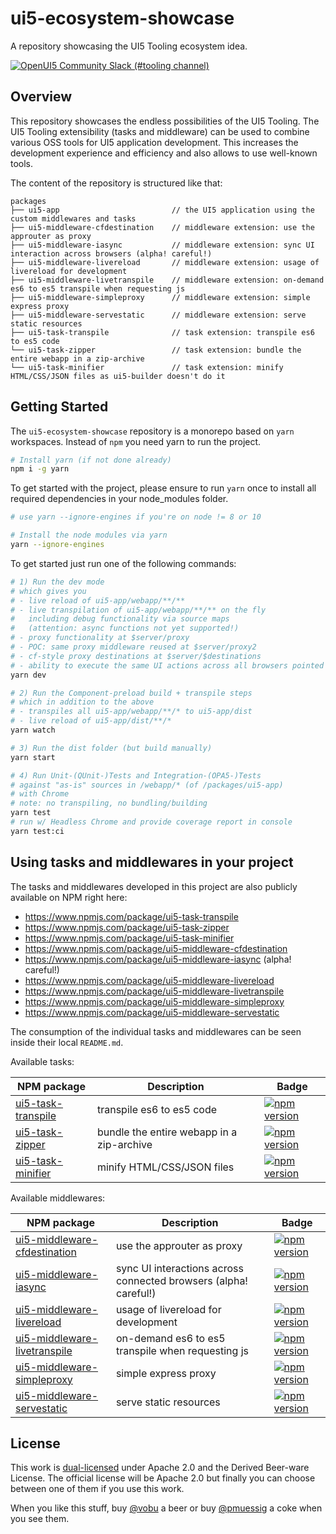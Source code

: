 # ui5-ecosystem-showcase

A repository showcasing the UI5 Tooling ecosystem idea.

[![OpenUI5 Community Slack (#tooling channel)](https://img.shields.io/badge/slack-join-44cc11.svg)](https://join-ui5-slack.herokuapp.com)

## Overview

This repository showcases the endless possibilities of the UI5 Tooling. The UI5 Tooling extensibility (tasks and middleware) can be used to combine various OSS tools for UI5 application development. This increases the development experience and efficiency and also allows to use well-known tools.

The content of the repository is structured like that:

```text
packages
├── ui5-app                         // the UI5 application using the custom middlewares and tasks
├── ui5-middleware-cfdestination    // middleware extension: use the approuter as proxy
├── ui5-middleware-iasync           // middleware extension: sync UI interaction across browsers (alpha! careful!)
├── ui5-middleware-livereload       // middleware extension: usage of livereload for development
├── ui5-middleware-livetranspile    // middleware extension: on-demand es6 to es5 transpile when requesting js
├── ui5-middleware-simpleproxy      // middleware extension: simple express proxy
├── ui5-middleware-servestatic      // middleware extension: serve static resources
├── ui5-task-transpile              // task extension: transpile es6 to es5 code
└── ui5-task-zipper                 // task extension: bundle the entire webapp in a zip-archive
└── ui5-task-minifier               // task extension: minify HTML/CSS/JSON files as ui5-builder doesn't do it
```

## Getting Started

The `ui5-ecosystem-showcase` repository is a monorepo based on `yarn` workspaces. Instead of `npm` you need yarn to run the project.

```bash
# Install yarn (if not done already)
npm i -g yarn
```

To get started with the project, please ensure to run `yarn` once to install all required dependencies in your node_modules folder.

```bash
# use yarn --ignore-engines if you're on node != 8 or 10

# Install the node modules via yarn
yarn --ignore-engines
```

To get started just run one of the following commands:

```bash
# 1) Run the dev mode
# which gives you 
# - live reload of ui5-app/webapp/**/**
# - live transpilation of ui5-app/webapp/**/** on the fly
#   including debug functionality via source maps
#   (attention: async functions not yet supported!)
# - proxy functionality at $server/proxy
# - POC: same proxy middleware reused at $server/proxy2
# - cf-style proxy destinations at $server/$destinations
# - ability to execute the same UI actions across all browsers pointed to http://localhost:1081/index.html
yarn dev

# 2) Run the Component-preload build + transpile steps
# which in addition to the above
# - transpiles all ui5-app/webapp/**/* to ui5-app/dist
# - live reload of ui5-app/dist/**/*
yarn watch

# 3) Run the dist folder (but build manually)
yarn start

# 4) Run Unit-(QUnit-)Tests and Integration-(OPA5-)Tests
# against "as-is" sources in /webapp/* (of /packages/ui5-app)
# with Chrome
# note: no transpiling, no bundling/building
yarn test
# run w/ Headless Chrome and provide coverage report in console
yarn test:ci
```

## Using tasks and middlewares in your project

The tasks and middlewares developed in this project are also publicly available on NPM right here:
 
* https://www.npmjs.com/package/ui5-task-transpile 
* https://www.npmjs.com/package/ui5-task-zipper
* https://www.npmjs.com/package/ui5-task-minifier
* https://www.npmjs.com/package/ui5-middleware-cfdestination
* https://www.npmjs.com/package/ui5-middleware-iasync (alpha! careful!)
* https://www.npmjs.com/package/ui5-middleware-livereload
* https://www.npmjs.com/package/ui5-middleware-livetranspile
* https://www.npmjs.com/package/ui5-middleware-simpleproxy
* https://www.npmjs.com/package/ui5-middleware-servestatic

The consumption of the individual tasks and middlewares can be seen inside their local `README.md`.

Available tasks:

| NPM package | Description | Badge |
| ----------- | ----------- | ----- |
| [ui5-task-transpile](packages/ui5-task-transpile/README.md) | transpile es6 to es5 code | [![npm version](https://badge.fury.io/js/ui5-task-transpile.svg)](https://badge.fury.io/js/ui5-task-transpile) |
| [ui5-task-zipper](packages/ui5-task-zipper/README.md) | bundle the entire webapp in a zip-archive | [![npm version](https://badge.fury.io/js/ui5-task-zipper.svg)](https://badge.fury.io/js/ui5-task-zipper) |
| [ui5-task-minifier](https://github.com/mauriciolauffer/ui5-task-minifier) | minify HTML/CSS/JSON files | [![npm version](https://badge.fury.io/js/ui5-task-minifier.svg)](https://badge.fury.io/js/ui5-task-minifier) |

Available middlewares:

| NPM package | Description | Badge |
| ----------- | ----------- | ----- |
| [ui5-middleware-cfdestination](packages/ui5-middleware-cfdestination/README.md) | use the approuter as proxy | [![npm version](https://badge.fury.io/js/ui5-middleware-cfdestination.svg)](https://badge.fury.io/js/ui5-middleware-cfdestination) |
| [ui5-middleware-iasync](packages/ui5-middleware-iasync/README.md) | sync UI interactions across connected browsers (alpha! careful!) | [![npm version](https://badge.fury.io/js/ui5-middleware-iasync.svg)](https://badge.fury.io/js/ui5-middleware-iasync) |
| [ui5-middleware-livereload](packages/ui5-middleware-livereload/README.md) | usage of livereload for development | [![npm version](https://badge.fury.io/js/ui5-middleware-livereload.svg)](https://badge.fury.io/js/ui5-middleware-livereload) |
| [ui5-middleware-livetranspile](packages/ui5-middleware-livetranspile/README.md) | on-demand es6 to es5 transpile when requesting js | [![npm version](https://badge.fury.io/js/ui5-middleware-livetranspile.svg)](https://badge.fury.io/js/ui5-middleware-livetranspile) |
| [ui5-middleware-simpleproxy](packages/ui5-middleware-simpleproxy/README.md) | simple express proxy | [![npm version](https://badge.fury.io/js/ui5-middleware-simpleproxy.svg)](https://badge.fury.io/js/ui5-middleware-simpleproxy) |
| [ui5-middleware-servestatic](packages/ui5-middleware-servestatic/README.md) | serve static resources | [![npm version](https://badge.fury.io/js/ui5-middleware-servestatic.svg)](https://badge.fury.io/js/ui5-middleware-servestatic) |

## License

This work is [dual-licensed](LICENSE) under Apache 2.0 and the Derived Beer-ware License. The official license will be Apache 2.0 but finally you can choose between one of them if you use this work.

When you like this stuff, buy [@vobu](https://twitter.com/vobu) a beer or buy [@pmuessig](https://twitter.com/pmuessig) a coke when you see them.
